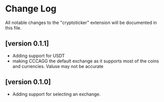 # Change Log
All notable changes to the "cryptoticker" extension will be documented in this file.


## [version 0.1.1]
- Adding support for USDT 
- making CCCAGG the default exchange as it supports most of the coins and currencies. Valuse may not be accurate

## [version 0.1.0]
- Adding support for selecting an exchange. 